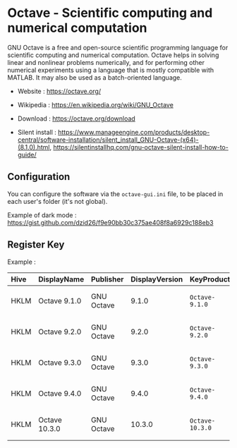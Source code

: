 # Octave - Scientific computing and numerical computation

GNU Octave is a free and open-source scientific programming language for scientific computing and numerical computation.
Octave helps in solving linear and nonlinear problems numerically, and for performing other numerical experiments using a language that is mostly compatible with MATLAB.
It may also be used as a batch-oriented language.

* Website : https://octave.org/
* Wikipedia : https://en.wikipedia.org/wiki/GNU_Octave

* Download : https://octave.org/download
* Silent install : https://www.manageengine.com/products/desktop-central/software-installation/silent_install_GNU-Octave-(x64)-(8.1.0).html,
  https://silentinstallhq.com/gnu-octave-silent-install-how-to-guide/

## Configuration

You can configure the software via the `octave-gui.ini` file, to be placed in each user's folder (it's not global).

Example of dark mode : https://gist.github.com/dzid26/f9e90bb30c375ae408f8a6929c188eb3

## Register Key

Example :

 | Hive | DisplayName | Publisher | DisplayVersion | KeyProduct | UninstallExe |
 |:---- |:----------- |:--------- |:-------------- |:---------- |:------------ |
 | HKLM | Octave 9.1.0  | GNU Octave | 9.1.0  | `Octave-9.1.0`  | `"C:\Program Files\GNU Octave\Octave-9.1.0\uninstall.exe" /AllUsers`  |
 | HKLM | Octave 9.2.0  | GNU Octave | 9.2.0  | `Octave-9.2.0`  | `"C:\Program Files\GNU Octave\Octave-9.2.0\uninstall.exe" /AllUsers`  |
 | HKLM | Octave 9.3.0  | GNU Octave | 9.3.0  | `Octave-9.3.0`  | `"C:\Program Files\GNU Octave\Octave-9.3.0\uninstall.exe" /AllUsers`  |
 | HKLM | Octave 9.4.0  | GNU Octave | 9.4.0  | `Octave-9.4.0`  | `"C:\Program Files\GNU Octave\Octave-9.4.0\uninstall.exe" /AllUsers`  |
 | HKLM | Octave 10.3.0 | GNU Octave | 10.3.0 | `Octave-10.3.0` | `"C:\Program Files\GNU Octave\Octave-10.3.0\uninstall.exe" /AllUsers` |
